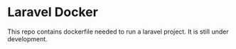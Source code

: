 # Laravel Docker

This repo contains dockerfile needed to run a laravel project. It is still under development. 
